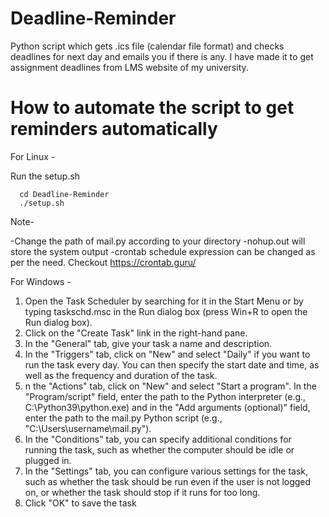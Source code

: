 # Deadline-Reminder
Python script which gets .ics file (calendar file format) and checks deadlines for next day and emails you if there is any.
I have made it to get assignment deadlines from LMS website of my university.

# How to automate the script to get reminders automatically
For Linux -

Run the setup.sh

      cd Deadline-Reminder
      ./setup.sh
Note-

-Change the path of mail.py according to your directory
-nohup.out will store the system output
-crontab schedule expression can be changed as per the need. Checkout https://crontab.guru/
     
For Windows -

1. Open the Task Scheduler by searching for it in the Start Menu or by typing taskschd.msc in the Run dialog box (press Win+R to open the Run dialog box).
2. Click on the "Create Task" link in the right-hand pane.
3. In the "General" tab, give your task a name and description.
4. In the "Triggers" tab, click on "New" and select "Daily" if you want to run the task every day. You can then specify the start date and time, as well as the frequency and duration of the task.
5. n the "Actions" tab, click on "New" and select "Start a program". In the "Program/script" field, enter the path to the Python interpreter (e.g., C:\Python39\python.exe) and in the "Add arguments (optional)" field, enter the path to the mail.py Python script (e.g., "C:\Users\username\mail.py").
6. In the "Conditions" tab, you can specify additional conditions for running the task, such as whether the computer should be idle or plugged in.
7. In the "Settings" tab, you can configure various settings for the task, such as whether the task should be run even if the user is not logged on, or whether the task should stop if it runs for too long.
8. Click "OK" to save the task
  
